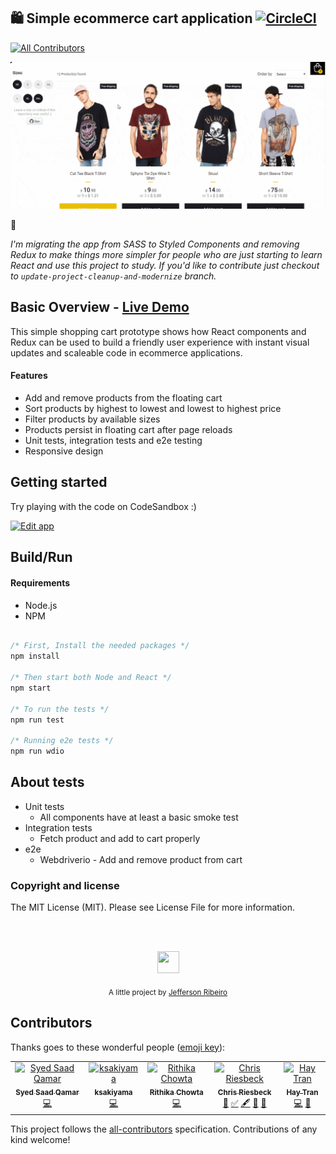 ## 🛍️ Simple ecommerce cart application [![CircleCI](https://circleci.com/gh/jeffersonRibeiro/react-shopping-cart.svg?style=svg)](https://circleci.com/gh/jeffersonRibeiro/react-shopping-cart)
[![All Contributors](https://img.shields.io/badge/all_contributors-5-orange.svg?style=flat-square)](#contributors)

<p align="center">

  <img src="./doc/react-shopping-cart-min.gif">
</p>


📌

*I'm migrating the app from SASS to Styled Components and removing Redux to make things more simpler for people who are just starting to learn React and use this project to study. If you'd like to contribute just checkout to `update-project-cleanup-and-modernize` branch.*


## Basic Overview - [Live Demo](https://react-shopping-cart-67954.firebaseapp.com/)

This simple shopping cart prototype shows how React components and Redux can be used to build a
friendly user experience with instant visual updates and scaleable code in ecommerce applications.

#### Features

- Add and remove products from the floating cart
- Sort products by highest to lowest and lowest to highest price
- Filter products by available sizes
- Products persist in floating cart after page reloads
- Unit tests, integration tests and e2e testing
- Responsive design

## Getting started

Try playing with the code on CodeSandbox :)

[![Edit app](https://codesandbox.io/static/img/play-codesandbox.svg)](https://codesandbox.io/s/74rykw70qq)

## Build/Run

#### Requirements

- Node.js
- NPM

```javascript

/* First, Install the needed packages */
npm install

/* Then start both Node and React */
npm start

/* To run the tests */
npm run test

/* Running e2e tests */
npm run wdio


```

## About tests

- Unit tests
  - All components have at least a basic smoke test
- Integration tests
  - Fetch product and add to cart properly
- e2e
  - Webdriverio - Add and remove product from cart

### Copyright and license

The MIT License (MIT). Please see License File for more information.

<br/>
<br/>

<p align="center"><img src="http://www.jeffersonribeiro.com/assets/img/apple-icon-180x180.png" width="35" height="35"/></p>
<p align="center">
<sub>A little project by <a href="http://www.jeffersonribeiro.com/">Jefferson Ribeiro</a></sub>
</p>

## Contributors

Thanks goes to these wonderful people ([emoji key](https://allcontributors.org/docs/en/emoji-key)):

<!-- ALL-CONTRIBUTORS-LIST:START - Do not remove or modify this section -->
<!-- prettier-ignore -->
<table>
  <tr>
    <td align="center"><a href="https://github.com/Syed-Saad-Qamar"><img src="https://avatars3.githubusercontent.com/u/38069997?v=4" width="100px;" alt="Syed Saad Qamar"/><br /><sub><b>Syed Saad Qamar</b></sub></a><br /><a href="https://github.com/jeffersonRibeiro/react-shopping-cart/commits?author=Syed-Saad-Qamar" title="Code">💻</a></td>
    <td align="center"><a href="https://github.com/ksakiyama"><img src="https://avatars0.githubusercontent.com/u/1367783?v=4" width="100px;" alt="ksakiyama"/><br /><sub><b>ksakiyama</b></sub></a><br /><a href="https://github.com/jeffersonRibeiro/react-shopping-cart/commits?author=ksakiyama" title="Code">💻</a></td>
    <td align="center"><a href="https://github.com/rithikachowta08"><img src="https://avatars1.githubusercontent.com/u/26671726?v=4" width="100px;" alt="Rithika Chowta"/><br /><sub><b>Rithika Chowta</b></sub></a><br /><a href="https://github.com/jeffersonRibeiro/react-shopping-cart/commits?author=rithikachowta08" title="Code">💻</a></td>
    <td align="center"><a href="https://github.com/criesbeck"><img src="https://avatars3.githubusercontent.com/u/1717574?v=4" width="100px;" alt="Chris Riesbeck"/><br /><sub><b>Chris Riesbeck</b></sub></a><br /><a href="#ideas-criesbeck" title="Ideas, Planning, & Feedback">🤔</a> <a href="#tutorial-criesbeck" title="Tutorials">✅</a> <a href="#content-criesbeck" title="Content">🖋</a> <a href="#review-criesbeck" title="Reviewed Pull Requests">👀</a> <a href="https://github.com/jeffersonRibeiro/react-shopping-cart/issues?q=author%3Acriesbeck" title="Bug reports">🐛</a></td>
    <td align="center"><a href="https://www.linkedin.com/in/hay-tran-ab6421165/"><img src="https://avatars0.githubusercontent.com/u/39950210?v=4" width="100px;" alt="Hay Tran"/><br /><sub><b>Hay Tran</b></sub></a><br /><a href="https://github.com/jeffersonRibeiro/react-shopping-cart/commits?author=HayTran94" title="Code">💻</a> <a href="#design-HayTran94" title="Design">🎨</a></td>
  </tr>
</table>

<!-- ALL-CONTRIBUTORS-LIST:END -->

This project follows the [all-contributors](https://github.com/all-contributors/all-contributors) specification. Contributions of any kind welcome!
